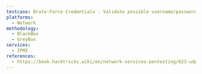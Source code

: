 ```yaml
---
testcase: Brute-Force Credentials - Validate possible username/passwords via brute force using dedicated tools like rtsp_authgrinder, hydra, or Cameradar until access is obtained
platforms: 
  - Network
methodology: 
  - BlackBox
  - GreyBox
services:
  - IPMI
references:
  - https://book.hacktricks.wiki/en/network-services-pentesting/623-udp-ipmi.html
---
```

